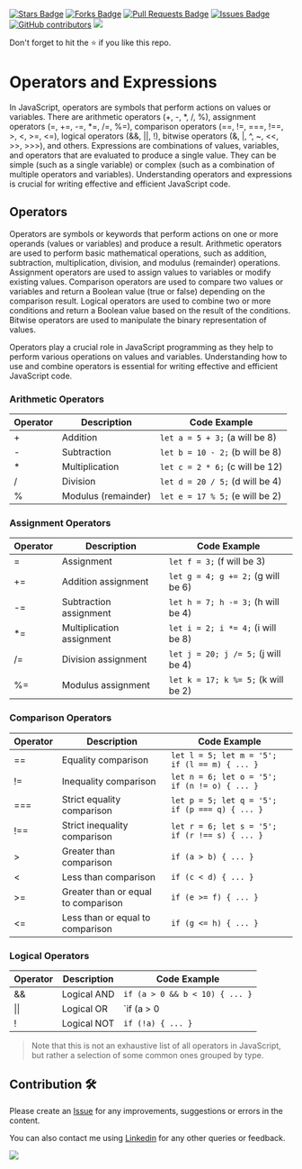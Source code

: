 <a href="https://github.com/drshahizan/learn-php/stargazers"><img src="https://img.shields.io/github/stars/drshahizan/learn-php" alt="Stars Badge"/></a>
<a href="https://github.com/drshahizan/learn-php/network/members"><img src="https://img.shields.io/github/forks/drshahizan/learn-php" alt="Forks Badge"/></a>
<a href="https://github.com/drshahizan/learn-php/pulls"><img src="https://img.shields.io/github/issues-pr/drshahizan/learn-php" alt="Pull Requests Badge"/></a>
<a href="https://github.com/drshahizan/learn-php/issues"><img src="https://img.shields.io/github/issues/drshahizan/learn-php" alt="Issues Badge"/></a>
<a href="https://github.com/drshahizan/learn-php/graphs/contributors"><img alt="GitHub contributors" src="https://img.shields.io/github/contributors/drshahizan/learn-php?color=2b9348"></a>
![](https://visitor-badge.glitch.me/badge?page_id=drshahizan/learn-php)

Don't forget to hit the :star: if you like this repo.

# Operators and Expressions

In JavaScript, operators are symbols that perform actions on values or variables. There are arithmetic operators (+, -, *, /, %), assignment operators (=, +=, -=, *=, /=, %=), comparison operators (==, !=, ===, !==, >, <, >=, <=), logical operators (&&, ||, !), bitwise operators (&, |, ^, ~, <<, >>, >>>), and others. Expressions are combinations of values, variables, and operators that are evaluated to produce a single value. They can be simple (such as a single variable) or complex (such as a combination of multiple operators and variables). Understanding operators and expressions is crucial for writing effective and efficient JavaScript code.

## Operators
Operators are symbols or keywords that perform actions on one or more operands (values or variables) and produce a result. Arithmetic operators are used to perform basic mathematical operations, such as addition, subtraction, multiplication, division, and modulus (remainder) operations. Assignment operators are used to assign values to variables or modify existing values. Comparison operators are used to compare two values or variables and return a Boolean value (true or false) depending on the comparison result. Logical operators are used to combine two or more conditions and return a Boolean value based on the result of the conditions. Bitwise operators are used to manipulate the binary representation of values.

Operators play a crucial role in JavaScript programming as they help to perform various operations on values and variables. Understanding how to use and combine operators is essential for writing effective and efficient JavaScript code.

### Arithmetic Operators

| Operator | Description | Code Example |
|----------|-------------|--------------|
| +        | Addition    | `let a = 5 + 3;` (a will be 8) |
| -        | Subtraction | `let b = 10 - 2;` (b will be 8) |
| *        | Multiplication | `let c = 2 * 6;` (c will be 12) |
| /        | Division | `let d = 20 / 5;` (d will be 4) |
| %        | Modulus (remainder) | `let e = 17 % 5;` (e will be 2) |

### Assignment Operators

| Operator | Description | Code Example |
|----------|-------------|--------------|
| =        | Assignment | `let f = 3;` (f will be 3) |
| +=       | Addition assignment | `let g = 4; g += 2;` (g will be 6) |
| -=       | Subtraction assignment | `let h = 7; h -= 3;` (h will be 4) |
| *=       | Multiplication assignment | `let i = 2; i *= 4;` (i will be 8) |
| /=       | Division assignment | `let j = 20; j /= 5;` (j will be 4) |
| %=       | Modulus assignment | `let k = 17; k %= 5;` (k will be 2) |

### Comparison Operators

| Operator | Description | Code Example |
|----------|-------------|--------------|
| ==       | Equality comparison | `let l = 5; let m = '5'; if (l == m) { ... }` |
| !=       | Inequality comparison | `let n = 6; let o = '5'; if (n != o) { ... }` |
| ===      | Strict equality comparison | `let p = 5; let q = '5'; if (p === q) { ... }` |
| !==      | Strict inequality comparison | `let r = 6; let s = '5'; if (r !== s) { ... }` |
| >        | Greater than comparison | `if (a > b) { ... }` |
| <        | Less than comparison | `if (c < d) { ... }` |
| >=       | Greater than or equal to comparison | `if (e >= f) { ... }` |
| <=       | Less than or equal to comparison | `if (g <= h) { ... }` |

### Logical Operators

| Operator | Description | Code Example |
|----------|-------------|--------------|
| &&       | Logical AND | `if (a > 0 && b < 10) { ... }` |
| \|\|      | Logical OR | `if (a > 0 || b < 10) { ... }` |
| !        | Logical NOT | `if (!a) { ... }` |

> Note that this is not an exhaustive list of all operators in JavaScript, but rather a selection of some common ones grouped by type.

## Contribution 🛠️
Please create an [Issue](https://github.com/drshahizan/learn-php/issues) for any improvements, suggestions or errors in the content.

You can also contact me using [Linkedin](https://www.linkedin.com/in/drshahizan/) for any other queries or feedback.

![](https://visitor-badge.glitch.me/badge?page_id=drshahizan)
